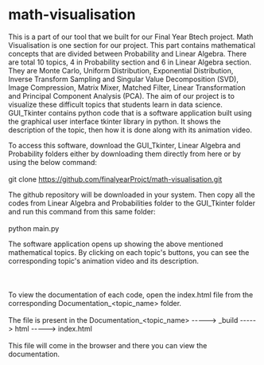 # math-visualisation

This is a part of our tool that we built for our Final Year Btech project. Math Visualisation is one section for our project. This part contains mathematical concepts that are divided between Probability and Linear Algebra. There are total 10 topics, 4 in Probability section and 6 in Linear Algebra section. They are Monte Carlo, Uniform Distribution, Exponential Distribution, Inverse Transform Sampling and Singular Value Decomposition (SVD), Image Compression, Matrix Mixer, Matched Filter, Linear Transformation and Principal Component Analysis (PCA). The aim of our project is to visualize these difficult topics that students learn in data science. GUI_Tkinter contains python code that is a software application built using the graphical user interface tkinter library in python. It shows the description of the topic, then how it is done along with its animation video. 

To access this software, download the GUI_Tkinter, Linear Algebra and Probability folders either by downloading them directly from here or by using the below command:<br/><br/>
git clone https://github.com/finalyearProjct/math-visualisation.git

The github repository will be downloaded in your system. Then copy all the codes from Linear Algebra and Probabilities folder to the GUI_Tkinter folder and run this command from this same folder:<br/><br/>
python main.py

The software application opens up showing the above mentioned mathematical topics. By clicking on each topic's buttons, you can see the corresponding topic's animation video and its description. 
<br/><br/><br/><br/>
To view the documentation of each code, open the index.html file from the corresponding Documentation_<topic_name> folder. <br/><br/>
The file is present in the Documentation_<topic_name> -----> \_build -----> html -----> index.html<br/><br/>
This file will come in the browser and there you can view the documentation. 

